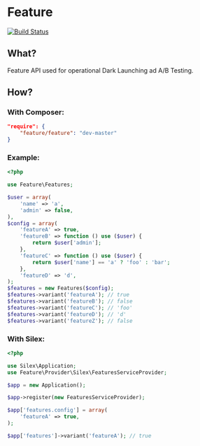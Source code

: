 # Feature
[![Build Status](https://travis-ci.org/thbourlove/feature.png?branch=master)](https://travis-ci.org/thbourlove/feature)

## What?

Feature API used for operational Dark Launching ad A/B Testing.

## How?

### With Composer:

```json
"require": {
    "feature/feature": "dev-master"
}
```

### Example:
```php
<?php

use Feature\Features;

$user = array(
    'name' => 'a',
    'admin' => false,
),
$config = array(
    'featureA' => true,
    'featureB' => function () use ($user) {
        return $user['admin'];
    },
    'featureC' => function () use ($user) {
        return $user['name'] == 'a' ? 'foo' : 'bar';
    },
    'featureD' => 'd',
);
$features = new Features($config);
$features->variant('featureA'); // true
$features->variant('featureB'); // false
$features->variant('featureC'); // 'foo'
$features->variant('featureD'); // 'd'
$features->variant('featureZ'); // false
```

### With Silex:
```php
<?php

use Silex\Application;
use Feature\Provider\Silex\FeaturesServiceProvider;

$app = new Application();

$app->register(new FeaturesServiceProvider);

$app['features.config'] = array(
    'featureA' => true,
);

$app['features']->variant('featureA'); // true
```
